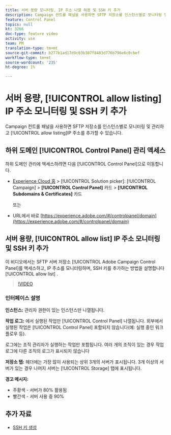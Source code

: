 ```yaml
---
title: 서버 용량 모니터링, IP 주소 나열 허용 및 SSH 키 추가
description: Campaign 컨트롤 패널을 사용하면 SFTP 저장소를 인스턴스별로 모니터링 및 관리하고 IP 주소를 허용 목록에 추가할 수 있습니다.
feature: Control Panel
topics: null
kt: 3266
doc-type: feature video
activity: use
team: PM
translation-type: tm+mt
source-git-commit: b277b1ad17d9c03b307f8483d776b796e6c0cbef
workflow-type: tm+mt
source-wordcount: '235'
ht-degree: 1%

---
```



# 서버 용량, [!UICONTROL allow listing] IP 주소 모니터링 및 SSH 키 추가

Campaign 컨트롤 패널을 사용하면 SFTP 저장소를 인스턴스별로 모니터링 및 관리하고 [!UICONTROL allow listing]IP 주소를 추가할 수 있습니다.

## 하위 도메인 [!UICONTROL Control Panel] 관리 액세스

하위 도메인 관리에 액세스하려면 다음 [!UICONTROL Control Panel]으로 이동합니다.

* [Experience Cloud 홈](https://experience.adobe.com/#/home) > [!UICONTROL Solution picker]: [!UICONTROL Campaign] > **[!UICONTROL Control Panel]** 카드 > **[!UICONTROL Subdomains & Certificates]** 카드

   또는
* URL에서 바로 [https://experience.adobe.com/#/controlpanel/domain](https://experience.adobe.com/#/controlpanel/domain)

## 서버 용량, [!UICONTROL allow list] IP 주소 모니터링 및 SSH 키 추가

이 비디오에서는 SFTP 서버 저장소 [!UICONTROL Adobe Campaign Control Panel]를 액세스하고, IP 주소를 모니터링하며, SSH 키를 추가하는 방법을 설명합니다 [!UICONTROL allow list] .

>[!VIDEO](https://video.tv.adobe.com/v/27270?quality=12)

### 인터페이스 설명

**인스턴스:** 관리자 권한이 있는 인스턴스만 나열됩니다.

**작업 로그:** 에서 실행된 작업만 [!UICONTROL Control Panel] 나열됩니다. 외부에서 실행된 작업은 [!UICONTROL Control Panel] 포함되지 않습니다(예: 실행 중인 워크플로우 등).

로그에는 조직 관리자가 실행하는 작업만 포함됩니다. 여러 개의 조직이 있는 경우 작업 로그에 다른 조직의 로그가 표시되지 않습니다

**저장소 탭:** 헤더에는 가장 많이 사용되는 상위 3개의 서버가 표시됩니다. 3개 이상의 서버가 있는 경우 나머지 서버는 [!UICONTROL Storage] 탭에 표시됩니다.

**경고 메시지:**

* 주황색 - 서버가 80% 활용됨
* 빨간색 - 서버 사용 중 90%

## 추가 자료

* [SSH 키 생성](/help/administrating/control-panel/generate-ssh-key.md)
